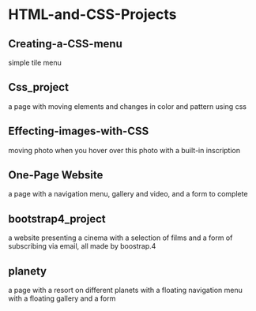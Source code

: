 # HTML-and-CSS-Projects
<h2>Creating-a-CSS-menu</h2>
simple tile menu

<h2>Css_project</h2>
a page with moving elements and changes in color and pattern using css

<h2>Effecting-images-with-CSS</h2>
moving photo when you hover over this photo with a built-in inscription

<h2>One-Page Website</h2>
a page with a navigation menu, gallery and video, and a form to complete

<h2>bootstrap4_project</h2>
a website presenting a cinema with a selection of films and a form of subscribing via email, all made by boostrap.4
<h2>planety</h2>
a page with a resort on different planets with a floating navigation menu with a floating gallery and a form

